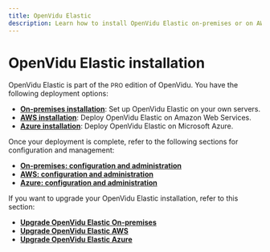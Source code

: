 ```yaml
---
title: OpenVidu Elastic
description: Learn how to install OpenVidu Elastic on-premises or on AWS, with configuration and management guides for each deployment option.
---
```


# OpenVidu Elastic installation

OpenVidu Elastic is part of the <span style="font-size: 12px;" class="openvidu-tag openvidu-pro-tag">PRO</span> edition of OpenVidu. You have the following deployment options:

- [**On-premises installation**](./on-premises/install.md): Set up OpenVidu Elastic on your own servers.
- [**AWS installation**](./aws/install.md): Deploy OpenVidu Elastic on Amazon Web Services.
- [**Azure installation**](./azure/install.md): Deploy OpenVidu Elastic on Microsoft Azure.

Once your deployment is complete, refer to the following sections for configuration and management:

- [**On-premises: configuration and administration**](./on-premises/admin.md)
- [**AWS: configuration and administration**](./aws/admin.md)
- [**Azure: configuration and administration**](./azure/admin.md)

If you want to upgrade your OpenVidu Elastic installation, refer to this section:

- [**Upgrade OpenVidu Elastic On-premises**](./on-premises/upgrade.md)
- [**Upgrade OpenVidu Elastic AWS**](./aws/upgrade.md)
- [**Upgrade OpenVidu Elastic Azure**](./azure/upgrade.md)
